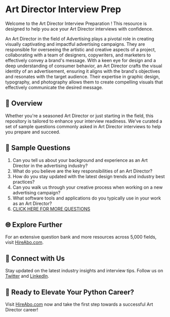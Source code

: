 # Art Director Interview Prep

Welcome to the Art Director Interview Preparation ! This resource is designed to help you ace your Art Director interviews with confidence.

An Art Director in the field of Advertising plays a pivotal role in creating visually captivating and impactful advertising campaigns. They are responsible for overseeing the artistic and creative aspects of a project, collaborating with a team of designers, copywriters, and marketers to effectively convey a brand's message. With a keen eye for design and a deep understanding of consumer behavior, an Art Director crafts the visual identity of an advertisement, ensuring it aligns with the brand's objectives and resonates with the target audience. Their expertise in graphic design, typography, and photography allows them to create compelling visuals that effectively communicate the desired message.

## 🚀 Overview

Whether you're a seasoned Art Director or just starting in the field, this repository is tailored to enhance your interview readiness. We've curated a set of sample questions commonly asked in Art Director interviews to help you prepare and succeed.

## 📝 Sample Questions

1. Can you tell us about your background and experience as an Art Director in the advertising industry?
2. What do you believe are the key responsibilities of an Art Director?
3. How do you stay updated with the latest design trends and industry best practices?
4. Can you walk us through your creative process when working on a new advertising campaign?
5. What software tools and applications do you typically use in your work as an Art Director?
6. [CLICK HERE FOR MORE QUESTIONS](https://hireabo.com/job/8_3_5/Art%20Director)

## 🌐 Explore Further

For an extensive question bank and more resources across 5,000 fields, visit [HireAbo.com](https://www.hireabo.com).

## 📱 Connect with Us

Stay updated on the latest industry insights and interview tips. Follow us on [Twitter](https://twitter.com/hireabo) and [LinkedIn](https://www.linkedin.com/in/hire-abo-3609972a8/).

## 🚀 Ready to Elevate Your Python Career?

Visit [HireAbo.com](https://www.hireabo.com) now and take the first step towards a successful Art Director career!
